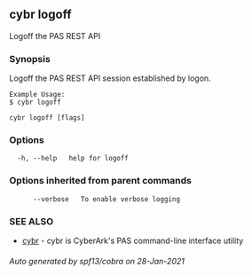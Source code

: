 ## cybr logoff

Logoff the PAS REST API

### Synopsis

Logoff the PAS REST API session established by logon.
	
	Example Usage:
	$ cybr logoff

```
cybr logoff [flags]
```

### Options

```
  -h, --help   help for logoff
```

### Options inherited from parent commands

```
      --verbose   To enable verbose logging
```

### SEE ALSO

* [cybr](cybr.md)	 - cybr is CyberArk's PAS command-line interface utility

###### Auto generated by spf13/cobra on 28-Jan-2021
